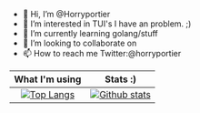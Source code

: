 - 👋 Hi, I’m @Horryportier
- 👀 I’m interested in  TUI's I have an problem. ;) 
- 🌱 I’m currently learning  golang/stuff
- 💞️ I’m looking to collaborate on 
- 📫 How to reach me  Twitter:@horryportier 

  
 What I'm using            |     Stats :)
:-------------------------:|:-------------------------:
 [![Top Langs](https://github-readme-stats.vercel.app/api/top-langs/?username=Horryportier&show_icons=true&theme=tokyonight)](https://github.com/Horryportier) |  [![Github stats](https://github-readme-stats.vercel.app/api?username=Horryportier&show_icons=true&theme=tokyonight)](https://github.com/Horryportier)


 
<!---
Horryportier/Horryportier is a ✨ special ✨ repository because its `README.md` (this file) appears on your GitHub profile.
You can click the Preview link to take a look at your changes.
--->
